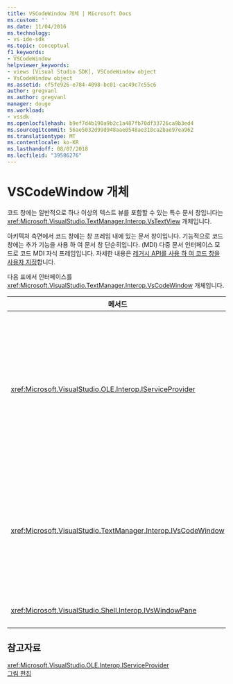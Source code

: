 ```yaml
---
title: VSCodeWindow 개체 | Microsoft Docs
ms.custom: ''
ms.date: 11/04/2016
ms.technology:
- vs-ide-sdk
ms.topic: conceptual
f1_keywords:
- VSCodeWindow
helpviewer_keywords:
- views [Visual Studio SDK], VSCodeWindow object
- VsCodeWindow object
ms.assetid: cf5fe926-e784-4098-bc01-cac49c7c55c6
author: gregvanl
ms.author: gregvanl
manager: douge
ms.workload:
- vssdk
ms.openlocfilehash: b9ef7d4b190a9b2c1a487fb70df33726ca9b3ed4
ms.sourcegitcommit: 56ae5032d99d948aae0548ae318ca2bae97ea962
ms.translationtype: MT
ms.contentlocale: ko-KR
ms.lasthandoff: 08/07/2018
ms.locfileid: "39586276"
---
```

# <a name="vscodewindow-object"></a>VSCodeWindow 개체
코드 창에는 일반적으로 하나 이상의 텍스트 뷰를 포함할 수 있는 특수 문서 창입니다는 <xref:Microsoft.VisualStudio.TextManager.Interop.VsTextView> 개체입니다.  
  
 아키텍처 측면에서 코드 창에는 창 프레임 내에 있는 문서 창이입니다. 기능적으로 코드 창에는 추가 기능을 사용 하 여 문서 창 단순히입니다. (MDI) 다중 문서 인터페이스 모드로 코드 MDI 자식 프레임입니다. 자세한 내용은 [레거시 API를 사용 하 여 코드 창을 사용자 지정](../extensibility/customizing-code-windows-by-using-the-legacy-api.md)합니다.  
  
 다음 표에서 인터페이스를 <xref:Microsoft.VisualStudio.TextManager.Interop.VsCodeWindow> 개체입니다.  
  
|메서드|설명|  
|------------|-----------------|  
|<xref:Microsoft.VisualStudio.OLE.Interop.IServiceProvider>|전역적으로 고유 식별자 (GUID)를 식별 하는 서비스를 찾으려면 일반 액세스 메커니즘을 제공 합니다.|  
|<xref:Microsoft.VisualStudio.TextManager.Interop.IVsCodeWindow>|하나 이상의 코드 보기를 포함 하는 여러 문서 MDI (인터페이스) 자식을 나타냅니다.|  
|<xref:Microsoft.VisualStudio.Shell.Interop.IVsWindowPane>|창 프레임을 채웁니다.|  
  
## <a name="see-also"></a>참고자료  
 <xref:Microsoft.VisualStudio.OLE.Interop.IServiceProvider>   
 [그림 편집](http://msdn.microsoft.com/en-us/f08872bd-fd9c-4e36-8cf2-a2a2622ef986)